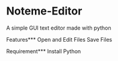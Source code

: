 # Noteme-Editor
A simple GUI text editor made with python


Features***
Open and Edit Files
Save Files 

Requirement***
Install Python
